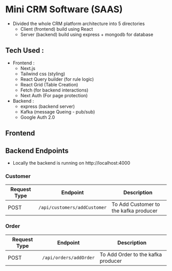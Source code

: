 # Mini CRM Software (SAAS)

- Divided the whole CRM platform architecture into 5 directories
  - Client (frontend) build using React
  - Server (backend) build using express + mongodb for database

## Tech Used :

- Frontend :
  - Next.js
  - Tailwind css (styling)
  - React Query builder (for rule logic)
  - React Grid (Table Creation)
  - Fetch (for backend interactions)
  - Next Auth (For page protection)
- Backend :
  - express (backend server)
  - Kafka (message Queing - pub/sub)
  - Google Auth 2.0

## Frontend

## Backend Endpoints

- Locally the backend is running on http://localhost:4000

### Customer

| Request Type | Endpoint                     | Description                           |
| ------------ | ---------------------------- | ------------------------------------- |
| POST         | `/api/customers/addCustomer` | To Add Customer to the kafka producer |

### Order

| Request Type | Endpoint               | Description                        |
| ------------ | ---------------------- | ---------------------------------- |
| POST         | `/api/orders/addOrder` | To Add Order to the kafka producer |
